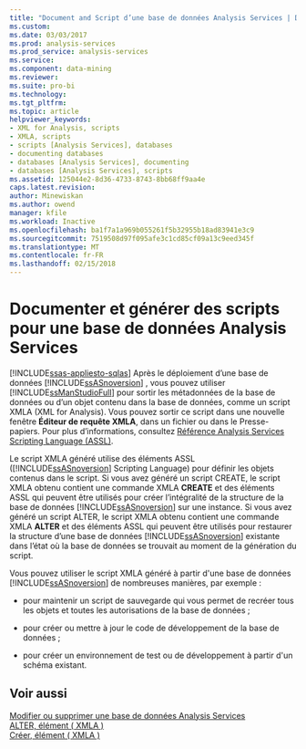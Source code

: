 ```yaml
---
title: "Document and Script d’une base de données Analysis Services | Documents Microsoft"
ms.custom: 
ms.date: 03/03/2017
ms.prod: analysis-services
ms.prod_service: analysis-services
ms.service: 
ms.component: data-mining
ms.reviewer: 
ms.suite: pro-bi
ms.technology: 
ms.tgt_pltfrm: 
ms.topic: article
helpviewer_keywords:
- XML for Analysis, scripts
- XMLA, scripts
- scripts [Analysis Services], databases
- documenting databases
- databases [Analysis Services], documenting
- databases [Analysis Services], scripts
ms.assetid: 125044e2-8d36-4733-8743-8bb68ff9aa4e
caps.latest.revision: 
author: Minewiskan
ms.author: owend
manager: kfile
ms.workload: Inactive
ms.openlocfilehash: ba1f7a1a969b055261f5b32955b18ad83941e3c9
ms.sourcegitcommit: 7519508d97f095afe3c1cd85cf09a13c9eed345f
ms.translationtype: MT
ms.contentlocale: fr-FR
ms.lasthandoff: 02/15/2018
---
```

# <a name="document-and-script-an-analysis-services-database"></a>Documenter et générer des scripts pour une base de données Analysis Services
[!INCLUDE[ssas-appliesto-sqlas](../../includes/ssas-appliesto-sqlas.md)]
Après le déploiement d’une base de données [!INCLUDE[ssASnoversion](../../includes/ssasnoversion-md.md)] , vous pouvez utiliser [!INCLUDE[ssManStudioFull](../../includes/ssmanstudiofull-md.md)] pour sortir les métadonnées de la base de données ou d’un objet contenu dans la base de données, comme un script XMLA (XML for Analysis). Vous pouvez sortir ce script dans une nouvelle fenêtre **Éditeur de requête XMLA**, dans un fichier ou dans le Presse-papiers. Pour plus d’informations, consultez [Référence Analysis Services Scripting Language &#40;ASSL&#41;](../../analysis-services/scripting/analysis-services-scripting-language-assl-for-xmla.md).  
  
 Le script XMLA généré utilise des éléments ASSL ([!INCLUDE[ssASnoversion](../../includes/ssasnoversion-md.md)] Scripting Language) pour définir les objets contenus dans le script. Si vous avez généré un script CREATE, le script XMLA obtenu contient une commande XMLA **CREATE** et des éléments ASSL qui peuvent être utilisés pour créer l’intégralité de la structure de la base de données [!INCLUDE[ssASnoversion](../../includes/ssasnoversion-md.md)] sur une instance. Si vous avez généré un script ALTER, le script XMLA obtenu contient une commande XMLA **ALTER** et des éléments ASSL qui peuvent être utilisés pour restaurer la structure d’une base de données [!INCLUDE[ssASnoversion](../../includes/ssasnoversion-md.md)] existante dans l’état où la base de données se trouvait au moment de la génération du script.  
  
 Vous pouvez utiliser le script XMLA généré à partir d'une base de données [!INCLUDE[ssASnoversion](../../includes/ssasnoversion-md.md)] de nombreuses manières, par exemple :  
  
-   pour maintenir un script de sauvegarde qui vous permet de recréer tous les objets et toutes les autorisations de la base de données ;  
  
-   pour créer ou mettre à jour le code de développement de la base de données ;  
  
-   pour créer un environnement de test ou de développement à partir d'un schéma existant.  
  
## <a name="see-also"></a>Voir aussi  
 [Modifier ou supprimer une base de données Analysis Services](../../analysis-services/multidimensional-models/modify-or-delete-an-analysis-services-database.md)   
 [ALTER, élément &#40; XMLA &#41;](../../analysis-services/xmla/xml-elements-commands/alter-element-xmla.md)   
 [Créer, élément &#40; XMLA &#41;](../../analysis-services/xmla/xml-elements-commands/create-element-xmla.md)  
  
  
